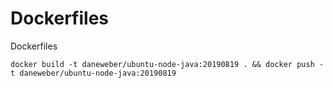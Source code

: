 # Dockerfiles
Dockerfiles


```
docker build -t daneweber/ubuntu-node-java:20190819 . && docker push -t daneweber/ubuntu-node-java:20190819
```